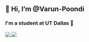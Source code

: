 ## 👋 Hi, I’m @Varun-Poondi
### I'm a student at UT Dallas 🌌
<!-- ![Varun's GitHub stats](https://github-readme-stats.vercel.app/api?username=Varun-Poondi&show_icons=true&theme=radical)

[![Top Langs](https://github-readme-stats.vercel.app/api/top-langs/?username=Varun-Poondi&show_icons=true&theme=radical)](https://github.com/Varun-Poondi/github-readme-stats) -->

<a href="https://github.com/anuraghazra/github-readme-stats">
  <img align="center" src="https://github-readme-stats.vercel.app/api/pin/?username=Varun-Poondi&repo=github-readme-stats" />
</a>
<a href="https://github.com/anuraghazra/convoychat">
  <img align="center" src="https://github-readme-stats.vercel.app/api/pin/?username=Varun-Poondi&repo=convoychat" />
</a>

<!---
Varun-Poondi/Varun-Poondi is a ✨ special ✨ repository because its `README.md` (this file) appears on your GitHub profile.
You can click the Preview link to take a look at your changes.
--->
